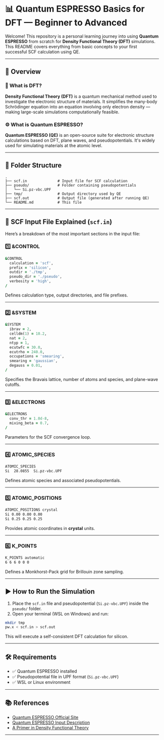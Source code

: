 # 📊 Quantum ESPRESSO Basics for DFT — Beginner to Advanced

Welcome! This repository is a personal learning journey into using **Quantum ESPRESSO** from scratch for **Density Functional Theory (DFT)** simulations. This README covers everything from basic concepts to your first successful SCF calculation using QE.

---

## 🧠 Overview

### 🔬 What is DFT?

**Density Functional Theory (DFT)** is a quantum mechanical method used to investigate the electronic structure of materials. It simplifies the many-body Schrödinger equation into an equation involving only electron density — making large-scale simulations computationally feasible.

### ⚙️ What is Quantum ESPRESSO?

**Quantum ESPRESSO (QE)** is an open-source suite for electronic structure calculations based on DFT, plane waves, and pseudopotentials. It's widely used for simulating materials at the atomic level.

---

## 📁 Folder Structure

```
.
├── scf.in              # Input file for SCF calculation
├── pseudo/             # Folder containing pseudopotentials
│   └── Si.pz-vbc.UPF
├── tmp/                # Output directory used by QE
├── scf.out             # Output file (generated after running QE)
└── README.md           # This file
```

---

## 💾 SCF Input File Explained (`scf.in`)

Here’s a breakdown of the most important sections in the input file:

### 1️⃣ \&CONTROL

```fortran
&CONTROL
  calculation = 'scf',
  prefix = 'silicon',
  outdir = './tmp',
  pseudo_dir = './pseudo',
  verbosity = 'high',
/
```

Defines calculation type, output directories, and file prefixes.

---

### 2️⃣ \&SYSTEM

```fortran
&SYSTEM
  ibrav = 2,
  celldm(1) = 10.2,
  nat = 2,
  ntyp = 1,
  ecutwfc = 30.0,
  ecutrho = 240.0,
  occupations = 'smearing',
  smearing = 'gaussian',
  degauss = 0.01,
/
```

Specifies the Bravais lattice, number of atoms and species, and plane-wave cutoffs.

---

### 3️⃣ \&ELECTRONS

```fortran
&ELECTRONS
  conv_thr = 1.0d-8,
  mixing_beta = 0.7,
/
```

Parameters for the SCF convergence loop.

---

### 4️⃣ ATOMIC\_SPECIES

```bash
ATOMIC_SPECIES
Si  28.0855  Si.pz-vbc.UPF
```

Defines atomic species and associated pseudopotentials.

---

### 5️⃣ ATOMIC\_POSITIONS

```bash
ATOMIC_POSITIONS crystal
Si 0.00 0.00 0.00
Si 0.25 0.25 0.25
```

Provides atomic coordinates in **crystal** units.

---

### 6️⃣ K\_POINTS

```bash
K_POINTS automatic
6 6 6 0 0 0
```

Defines a Monkhorst-Pack grid for Brillouin zone sampling.

---

## ▶️ How to Run the Simulation

1. Place the `scf.in` file and pseudopotential (`Si.pz-vbc.UPF`) inside the `pseudo/` folder.
2. Open your terminal (WSL on Windows) and run:

```bash
mkdir tmp
pw.x < scf.in > scf.out
```

This will execute a self-consistent DFT calculation for silicon.

---

## 🛠 Requirements

* ✅ Quantum ESPRESSO installed
* ✅ Pseudopotential file in UPF format (`Si.pz-vbc.UPF`)
* ✅ WSL or Linux environment

---

## 📚 References

* [Quantum ESPRESSO Official Site](https://www.quantum-espresso.org/)
* [Quantum ESPRESSO Input Description](https://www.quantum-espresso.org/Doc/INPUT_PW.html)
* [A Primer in Density Functional Theory](https://link.springer.com/book/10.1007/3-540-37072-2)

---

